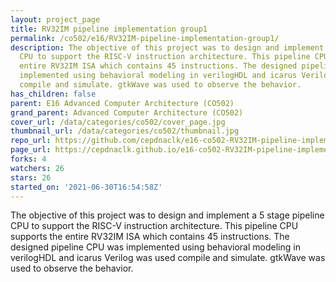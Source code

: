 ```yaml
---
layout: project_page
title: RV32IM pipeline implementation group1
permalink: /co502/e16/RV32IM-pipeline-implementation-group1/
description: The objective of this project was to design and implement a 5 stage pipeline
  CPU to support the RISC-V instruction architecture. This pipeline CPU supports the
  entire RV32IM ISA which contains 45 instructions. The designed pipeline CPU was
  implemented using behavioral modeling in verilogHDL and icarus Verilog was used
  compile and simulate. gtkWave was used to observe the behavior.
has_children: false
parent: E16 Advanced Computer Architecture (CO502)
grand_parent: Advanced Computer Architecture (CO502)
cover_url: /data/categories/co502/cover_page.jpg
thumbnail_url: /data/categories/co502/thumbnail.jpg
repo_url: https://github.com/cepdnaclk/e16-co502-RV32IM-pipeline-implementation-group1
page_url: https://cepdnaclk.github.io/e16-co502-RV32IM-pipeline-implementation-group1
forks: 4
watchers: 26
stars: 26
started_on: '2021-06-30T16:54:58Z'
---
```


The objective of this project was to design and implement a 5 stage pipeline CPU to support the RISC-V instruction architecture. This pipeline CPU supports the entire RV32IM ISA which contains 45 instructions. The designed pipeline CPU was implemented using behavioral modeling in verilogHDL and icarus Verilog was used compile and simulate. gtkWave was used to observe the behavior.